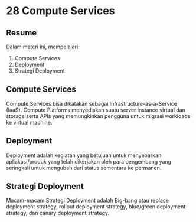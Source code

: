 # 28 Compute Services
## Resume

Dalam materi ini, mempelajari:
  1. Compute Services
  2. Deployment
  3. Strategi Deployment 
  
## Compute Services
Compute Services bisa dikatakan sebagai Infrastructure-as-a-Service (IaaS). Compute Platforms menyediakan suatu server instance virtual dan storage serta APIs yang memungkinkan pengguna untuk migrasi workloads ke virtual machine. 

## Deployment
Deployment adalah kegiatan yang betujuan untuk menyebarkan apliakasi/produk yang telah dikerjakan oleh para pengembang yang seringkali untuk mengubah dari status sementara ke permanen.

## Strategi Deployment 
Macam-macam Strategi Deployment adalah Big-bang atau replace deployment strategy, rollout deployment strategy, blue/green deployment strategy, dan canary deployment strategy.
